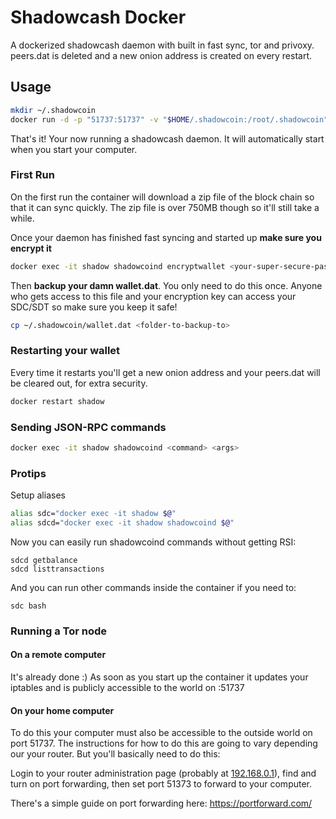 # Shadowcash Docker

A dockerized shadowcash daemon with built in fast sync, tor and privoxy.
peers.dat is deleted and a new onion address is created on every restart.

## Usage

```bash
mkdir ~/.shadowcoin
docker run -d -p "51737:51737" -v "$HOME/.shadowcoin:/root/.shadowcoin" --name shadow --restart always 0e8bee02/shadowcash-docker
```

That's it! Your now running a shadowcash daemon. It will automatically start
when you start your computer.

### First Run

On the first run the container will download a zip file of the block chain so
that it can sync quickly. The zip file is over 750MB though so it'll still take
a while.

Once your daemon has finished fast syncing and started up **make sure you encrypt
it**

```bash
docker exec -it shadow shadowcoind encryptwallet <your-super-secure-password>
```

Then **backup your damn wallet.dat**. You only need to do this once. Anyone who
gets access to this file and your encryption key can access your SDC/SDT so make
sure you keep it safe!

```bash
cp ~/.shadowcoin/wallet.dat <folder-to-backup-to>
```

### Restarting your wallet

Every time it restarts you'll get a new onion address and your peers.dat will be
cleared out, for extra security.

```bash
docker restart shadow
```

### Sending JSON-RPC commands

```bash
docker exec -it shadow shadowcoind <command> <args>
```

### Protips

Setup aliases

```bash
alias sdc="docker exec -it shadow $@"
alias sdcd="docker exec -it shadow shadowcoind $@"
```

Now you can easily run shadowcoind commands without getting RSI:

```
sdcd getbalance
sdcd listtransactions
```

And you can run other commands inside the container if you need to:

```
sdc bash
```

### Running a Tor node

#### On a remote computer

It's already done :) As soon as you start up the container it updates your
iptables and is publicly accessible to the world on :51737

#### On your home computer

To do this your computer must also be accessible to the outside world on
port 51737. The instructions for how to do this are going to vary depending our
your router. But you'll basically need to do this:

Login to your router administration page (probably at [192.168.0.1](http://192.168.0.1)),
find and turn on port forwarding, then set port 51373 to forward to your
computer.

There's a simple guide on port forwarding here:
https://portforward.com/
